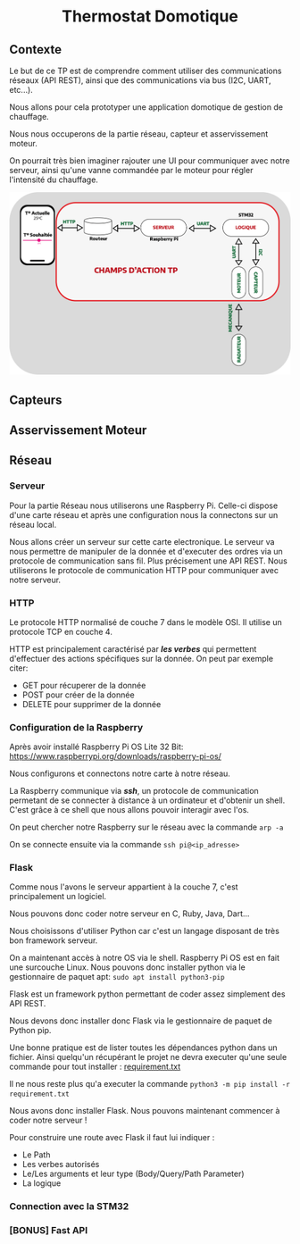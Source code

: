 # <div align="center">Thermostat Domotique</div>

## Contexte

Le but de ce TP est de comprendre comment utiliser des communications réseaux (API REST), ainsi que des communications via bus (I2C, UART, etc...).

Nous allons pour cela prototyper une application domotique de gestion de chauffage.

Nous nous occuperons de la partie réseau, capteur et asservissement moteur. 


On pourrait très bien imaginer rajouter une UI pour communiquer avec notre serveur, ainsi qu'une vanne commandée par le moteur pour régler l'intensité du chauffage.

![img](assets/Schemas_Global.png)


## Capteurs



## Asservissement Moteur



## Réseau

### Serveur

Pour la partie Réseau nous utiliserons une Raspberry Pi. Celle-ci dispose d'une carte réseau et après une configuration nous la connectons sur un réseau local.

Nous allons créer un serveur sur cette carte electronique.
Le serveur va nous permettre de manipuler de la donnée et d'executer des ordres via un protocole de communication sans fil.
Plus précisement une API REST. Nous utiliserons le protocole de communication HTTP pour communiquer avec notre serveur.



### HTTP
Le protocole HTTP normalisé de couche 7 dans le modèle OSI. Il utilise un protocole TCP en couche 4.

HTTP est principalement caractérisé par **_les verbes_** qui permettent d'effectuer des actions spécifiques sur la donnée. On peut par exemple citer: 
- GET pour récuperer de la donnée
- POST pour créer de la donnée
- DELETE pour supprimer de la donnée

### Configuration de la Raspberry

Après avoir installé Raspberry Pi OS Lite 32 Bit: <a>https://www.raspberrypi.org/downloads/raspberry-pi-os/</a>

Nous configurons et connectons notre carte à notre réseau.

La Raspberry communique via **_ssh_**, un protocole de communication permetant de se connecter à distance à un ordinateur et d'obtenir un shell. C'est grâce à ce shell que nous allons pouvoir interagir avec l'os.

On peut chercher notre Raspberry sur le réseau avec la commande  `arp -a`

On se connecte ensuite via la commande  `ssh pi@<ip_adresse>`

### Flask

Comme nous l'avons le serveur appartient à la couche 7, c'est principalement un logiciel.

Nous pouvons donc coder notre serveur en C, Ruby, Java, Dart...

Nous choisissons d'utiliser Python car c'est un langage disposant de très bon framework serveur.

On a maintenant accès à notre OS via le shell. Raspberry Pi OS est en fait une surcouche Linux. Nous pouvons donc installer python via le gestionnaire de paquet apt: `sudo apt install python3-pip`

Flask est un framework python permettant de coder assez simplement des API REST.

Nous devons donc installer donc Flask via le gestionnaire de paquet de Python pip.

Une bonne pratique est de lister toutes les dépendances python dans un fichier. Ainsi quelqu'un récupérant le projet ne devra executer qu'une seule commande pour tout installer : [requirement.txt](API/requirement.txt)

Il ne nous reste plus qu'a executer la commande `python3 -m pip install -r requirement.txt`

Nous avons donc installer Flask. Nous pouvons maintenant commencer à coder notre serveur !

Pour construire une route avec Flask il faut lui indiquer : 
- Le Path
- Les verbes autorisés
- Le/Les arguments et leur type (Body/Query/Path Parameter)
- La logique

### Connection avec la STM32

### [BONUS] Fast API
